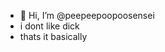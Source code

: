 - 👋 Hi, I’m @peepeepoopoosensei
- i dont like dick
- thats it basically

<!---
peepeepoopoosensei/peepeepoopoosensei is a ✨ special ✨ repository because its `README.md` (this file) appears on your GitHub profile.
You can click the Preview link to take a look at your changes.
--->
